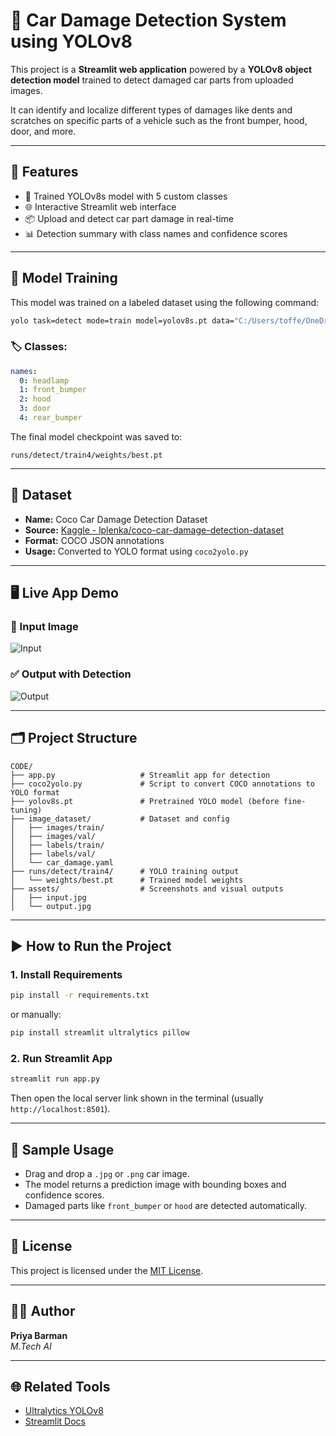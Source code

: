 # 🚗 Car Damage Detection System using YOLOv8

This project is a **Streamlit web application** powered by a **YOLOv8 object detection model** trained to detect damaged car parts from uploaded images.

It can identify and localize different types of damages like dents and scratches on specific parts of a vehicle such as the front bumper, hood, door, and more.

---

## 🎯 Features

- 🧠 Trained YOLOv8s model with 5 custom classes
- 🌐 Interactive Streamlit web interface
- 📦 Upload and detect car part damage in real-time
- 📊 Detection summary with class names and confidence scores

---

## 🧠 Model Training

This model was trained on a labeled dataset using the following command:

```bash
yolo task=detect mode=train model=yolov8s.pt data="C:/Users/toffe/OneDrive/Documents/KUSH_DINE/New folder/CODE/image_dataset/car_damage.yaml" epochs=50 imgsz=640
```

### 🏷️ Classes:

```yaml
names:
  0: headlamp
  1: front_bumper
  2: hood
  3: door
  4: rear_bumper
```

The final model checkpoint was saved to:
```
runs/detect/train4/weights/best.pt
```

---

## 📂 Dataset

- **Name:** Coco Car Damage Detection Dataset  
- **Source:** [Kaggle - lplenka/coco-car-damage-detection-dataset](https://www.kaggle.com/datasets/lplenka/coco-car-damage-detection-dataset)
- **Format:** COCO JSON annotations
- **Usage:** Converted to YOLO format using `coco2yolo.py`

---

## 🖥️ Live App Demo

### 🔎 Input Image
![Input](assets/input.jpg)

### ✅ Output with Detection
![Output](assets/output.jpg)

---

## 🗂️ Project Structure

```
CODE/
├── app.py                   # Streamlit app for detection
├── coco2yolo.py             # Script to convert COCO annotations to YOLO format
├── yolov8s.pt               # Pretrained YOLO model (before fine-tuning)
├── image_dataset/           # Dataset and config
│   ├── images/train/
│   ├── images/val/
│   ├── labels/train/
│   ├── labels/val/
│   └── car_damage.yaml
├── runs/detect/train4/      # YOLO training output
│   └── weights/best.pt      # Trained model weights
├── assets/                  # Screenshots and visual outputs
│   ├── input.jpg
│   └── output.jpg
```

---

## ▶️ How to Run the Project

### 1. Install Requirements

```bash
pip install -r requirements.txt
```

or manually:

```bash
pip install streamlit ultralytics pillow
```

### 2. Run Streamlit App

```bash
streamlit run app.py
```

Then open the local server link shown in the terminal (usually `http://localhost:8501`).

---

## 🧪 Sample Usage

- Drag and drop a `.jpg` or `.png` car image.
- The model returns a prediction image with bounding boxes and confidence scores.
- Damaged parts like `front_bumper` or `hood` are detected automatically.

---

## 📜 License

This project is licensed under the [MIT License](LICENSE).

---

## 👨‍💻 Author

**Priya Barman**  
_M.Tech AI_

---

## 🌐 Related Tools

- [Ultralytics YOLOv8](https://docs.ultralytics.com/)
- [Streamlit Docs](https://docs.streamlit.io/)
